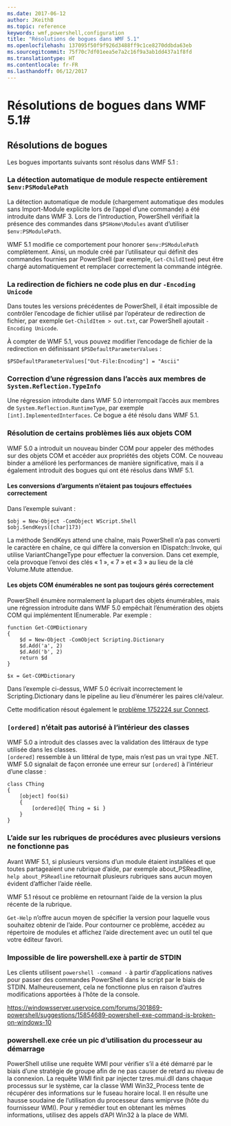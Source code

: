 ```yaml
---
ms.date: 2017-06-12
author: JKeithB
ms.topic: reference
keywords: wmf,powershell,configuration
title: "Résolutions de bogues dans WMF 5.1"
ms.openlocfilehash: 137095f50f9f926d3488ff9c1ce8270ddbda63eb
ms.sourcegitcommit: 75f70c7df01eea5e7a2c16f9a3ab1dd437a1f8fd
ms.translationtype: HT
ms.contentlocale: fr-FR
ms.lasthandoff: 06/12/2017
---
```

<a id="bug-fixes-in-wmf-51" class="xliff"></a>
# Résolutions de bogues dans WMF 5.1#

<a id="bug-fixes" class="xliff"></a>
## Résolutions de bogues ##

Les bogues importants suivants sont résolus dans WMF 5.1 :

<a id="module-auto-discovery-fully-honors-envpsmodulepath" class="xliff"></a>
### La détection automatique de module respecte entièrement `$env:PSModulePath` ###

La détection automatique de module (chargement automatique des modules sans Import-Module explicite lors de l’appel d’une commande) a été introduite dans WMF 3. Lors de l’introduction, PowerShell vérifiait la présence des commandes dans `$PSHome\Modules` avant d’utiliser `$env:PSModulePath`.

WMF 5.1 modifie ce comportement pour honorer `$env:PSModulePath` complètement. Ainsi, un module créé par l’utilisateur qui définit des commandes fournies par PowerShell (par exemple, `Get-ChildItem`) peut être chargé automatiquement et remplacer correctement la commande intégrée.

<a id="file-redirection-no-longer-hard-codes--encoding-unicode" class="xliff"></a>
### La redirection de fichiers ne code plus en dur `-Encoding Unicode` ###

Dans toutes les versions précédentes de PowerShell, il était impossible de contrôler l’encodage de fichier utilisé par l’opérateur de redirection de fichier, par exemple `Get-ChildItem > out.txt`, car PowerShell ajoutait `-Encoding Unicode`.

À compter de WMF 5.1, vous pouvez modifier l’encodage de fichier de la redirection en définissant `$PSDefaultParameterValues` :

```
$PSDefaultParameterValues["Out-File:Encoding"] = "Ascii"
```

<a id="fixed-a-regression-in-accessing-members-of-systemreflectiontypeinfo" class="xliff"></a>
### Correction d’une régression dans l’accès aux membres de `System.Reflection.TypeInfo` ###

Une régression introduite dans WMF 5.0 interrompait l’accès aux membres de `System.Reflection.RuntimeType`, par exemple `[int].ImplementedInterfaces`.
Ce bogue a été résolu dans WMF 5.1.


<a id="fixed-some-issues-with-com-objects" class="xliff"></a>
### Résolution de certains problèmes liés aux objets COM ###

WMF 5.0 a introduit un nouveau binder COM pour appeler des méthodes sur des objets COM et accéder aux propriétés des objets COM. Ce nouveau binder a amélioré les performances de manière significative, mais il a également introduit des bogues qui ont été résolus dans WMF 5.1.

<a id="argument-conversions-were-not-always-performed-correctly" class="xliff"></a>
#### Les conversions d’arguments n’étaient pas toujours effectuées correctement ####

Dans l’exemple suivant :

```
$obj = New-Object -ComObject WScript.Shell
$obj.SendKeys([char]173)
```

La méthode SendKeys attend une chaîne, mais PowerShell n’a pas converti le caractère en chaîne, ce qui diffère la conversion en IDispatch::Invoke, qui utilise VariantChangeType pour effectuer la conversion. Dans cet exemple, cela provoque l’envoi des clés « 1 », « 7 » et « 3 » au lieu de la clé Volume.Mute attendue.

<a id="enumerable-com-objects-not-always-handled-correctly" class="xliff"></a>
#### Les objets COM énumérables ne sont pas toujours gérés correctement ####

PowerShell énumère normalement la plupart des objets énumérables, mais une régression introduite dans WMF 5.0 empêchait l’énumération des objets COM qui implémentent IEnumerable.  Par exemple :

```
function Get-COMDictionary
{
    $d = New-Object -ComObject Scripting.Dictionary
    $d.Add('a', 2)
    $d.Add('b', 2)
    return $d
}

$x = Get-COMDictionary
```

Dans l’exemple ci-dessus, WMF 5.0 écrivait incorrectement le Scripting.Dictionary dans le pipeline au lieu d’énumérer les paires clé/valeur.

Cette modification résout également le [problème 1752224 sur Connect](https://connect.microsoft.com/PowerShell/feedback/details/1752224).

<a id="ordered-was-not-allowed-inside-classes" class="xliff"></a>
### `[ordered]` n’était pas autorisé à l’intérieur des classes ###

WMF 5.0 a introduit des classes avec la validation des littéraux de type utilisée dans les classes.  
`[ordered]` ressemble à un littéral de type, mais n’est pas un vrai type .NET. WMF 5.0 signalait de façon erronée une erreur sur `[ordered]` à l’intérieur d’une classe :

```
class CThing
{
    [object] foo($i)
    {
        [ordered]@{ Thing = $i }
    }
}
```


<a id="help-on-about-topics-with-multiple-versions-does-not-work" class="xliff"></a>
### L’aide sur les rubriques de procédures avec plusieurs versions ne fonctionne pas ###

Avant WMF 5.1, si plusieurs versions d’un module étaient installées et que toutes partageaient une rubrique d’aide, par exemple about_PSReadline, `help about_PSReadline` retournait plusieurs rubriques sans aucun moyen évident d’afficher l’aide réelle.

WMF 5.1 résout ce problème en retournant l’aide de la version la plus récente de la rubrique.

`Get-Help` n’offre aucun moyen de spécifier la version pour laquelle vous souhaitez obtenir de l’aide. Pour contourner ce problème, accédez au répertoire de modules et affichez l’aide directement avec un outil tel que votre éditeur favori. 

<a id="powershellexe-reading-from-stdin-stopped-working" class="xliff"></a>
### Impossible de lire powershell.exe à partir de STDIN

Les clients utilisent `powershell -command -` à partir d’applications natives pour passer des commandes PowerShell dans le script par le biais de STDIN. Malheureusement, cela ne fonctionne plus en raison d’autres modifications apportées à l’hôte de la console.

https://windowsserver.uservoice.com/forums/301869-powershell/suggestions/15854689-powershell-exe-command-is-broken-on-windows-10

<a id="powershellexe-creates-spike-in-cpu-usage-on-startup" class="xliff"></a>
### powershell.exe crée un pic d’utilisation du processeur au démarrage

PowerShell utilise une requête WMI pour vérifier s’il a été démarré par le biais d’une stratégie de groupe afin de ne pas causer de retard au niveau de la connexion.
La requête WMI finit par injecter tzres.mui.dll dans chaque processus sur le système, car la classe WMI Win32_Process tente de récupérer des informations sur le fuseau horaire local.
Il en résulte une hausse soudaine de l’utilisation du processeur dans wmiprvse (hôte du fournisseur WMI).
Pour y remédier tout en obtenant les mêmes informations, utilisez des appels d’API Win32 à la place de WMI.


